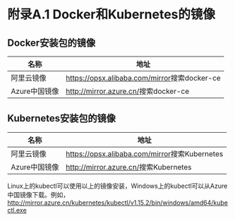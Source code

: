 # 附录A.1 Docker和Kubernetes的镜像

## Docker安装包的镜像

| 名称 | 地址 |
| ------------- | ------------- |
| 阿里云镜像 | <https://opsx.alibaba.com/mirror>搜索docker-ce |
| Azure中国镜像 | <http://mirror.azure.cn/>搜索docker-ce |

## Kubernetes安装包的镜像

| 名称 | 地址 |
| ------------- | ------------- |
| 阿里云镜像 | <https://opsx.alibaba.com/mirror>搜索Kubernetes |
| Azure中国镜像 | <http://mirror.azure.cn/>搜索Kubernetes |

Linux上的kubectl可以使用以上的镜像安装，Windows上的kubectl可以从Azure中国镜像下载。例如，<http://mirror.azure.cn/kubernetes/kubectl/v1.15.2/bin/windows/amd64/kubectl.exe>
